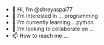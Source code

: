 - 👋 Hi, I’m @shreyaspai77
- 👀 I’m interested in ... programming
- 🌱 I’m currently learning ...python
- 💞️ I’m looking to collaborate on ...
- 📫 How to reach me ...

<!---
shreyaspai77/shreyaspai77 is a ✨ special ✨ repository because its `README.md` (this file) appears on your GitHub profile.
You can click the Preview link to take a look at your changes.
--->
